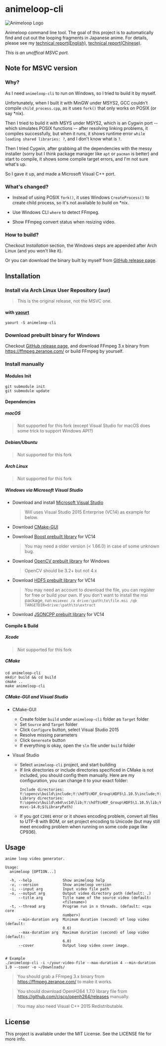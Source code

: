 # animeloop-cli
![Animeloop Logo](https://animeloop.org/files/animeloop.gif)

Animeloop command line tool. The goal of this project is to automatically find and cut out the looping fragments in Japanese anime. For details, please see my [technical report(English)](https://animeloop.org/files/paper/technical_report_en.pdf), [technical report(Chinese)](https://animeloop.org/files/paper/technical_report_zh.pdf).

_This is an unoffical MSVC port._

## Note for MSVC version

### Why?

As I need `animeloop-cli` to run on Windows, so I tried to build it by myself.

Unfortunately, when I built it with MinGW under MSYS2, GCC couldn't compile `child_process.cpp`, as it uses `fork()` that only works on POSIX (or say *nix).

Then I tried to build it with MSYS under MSYS2, which is an Cygwin port -- which simulates POSIX functions -- after resolving linking problems, it compiles successfully, but when it runs, it shows runtime error `while loading shared libraries: ?`, and I don't know what is `?`.

Then I tried Cygwin, after grabbing all the dependencies with the messy installer (sorry but I think package manager like `apt` or `pacman` is better) and start to compile, it shows some compile target errors, and I'm not sure what's up.

So I gave it up, and made a Microsoft Visual C++ port.

### What's changed?

- Instead of using POSIX `fork()`, it uses Windows `CreateProcess()` to create child process, so it's not available to build on *nix.

- Use Windows CLI `where` to detect FFmpeg.

- Show FFmpeg convert status when resizing video.

### How to build?

Checkout _Installation_ section, the Windows steps are appended after Arch Linux (and you won't like it).

Or you can download the binary built by myself from [GitHub release page](https://github.com/ccloli/animeloop-cli-msvc/releases).

## Installation

### Install via Arch Linux User Repository (aur)

> This is the original release, not the MSVC one.

#### with [yaourt](https://wiki.archlinux.org/index.php/Yaourt)
``` Shell
yaourt -S animeloop-cli
```

### Download prebuilt binary for Windows

Checkout [GitHub release page](https://github.com/ccloli/animeloop-cli-msvc/releases), and download FFmpeg 3.x binary from https://ffmpeg.zeranoe.com/ or build FFmpeg by yourself. 

### Install manually

#### Modules Init

``` Shell
git submodule init
git submodule update
```


#### Dependencies

##### macOS

> Not supported for this fork (except Visual Studio for macOS does some trick to support Windows API?)

##### Debian/Ubuntu

> Not supported for this fork

##### Arch Linux

> Not supported for this fork

##### Windows via Microsoft Visual Studio

- Download and install [Microsoft Visual Studio](https://visualstudio.microsoft.com/)
    > Will uses Visual Studio 2015 Enterprise (VC14) as example for below.

- Download [CMake-GUI](https://cmake.org/download/)

- Download [Boost prebuilt library](https://sourceforge.net/projects/boost/files/boost-binaries/) for VC14
	> You may need a older version (< 1.66.0) in case of some unknown bug.

- Download [OpenCV prebuilt library](https://opencv.org/releases/) for Windows
	> OpenCV should be 3.2+ but not 4.x

- Download [HDF5 prebuilt library](https://www.hdfgroup.org/downloads/hdf5) for VC14
	> You may need an account to download the file, you can register for free or build your own.
	> If you don't want to install the msi package, run `msiexec /a drive:\path\to\file.msi /qb TARGETDIR=drive:\path\to\extract`

- Download [JSONCPP prebuilt library](http://access.osvr.com/binary/deps/jsoncpp) for VC14

#### Compile & Build 

##### Xcode

> Not supported for this fork

##### CMake

``` Shell
cd animeloop-cli
mkdir build && cd build
cmake ..
make animeloop-cli
```

##### CMake-GUI and Visual Studio

- CMake-GUI
	* Create folder `build` under `animeloop-cli` folder as `Target` folder
	* Set `Source` and `Target` folder
	* Click `Configure` button, select Visual Studio 2015
	* Resolve missing parameters
	* Click `Genereate` button
	* If everything is okay, open the `sln` file under `build` folder

- Visual Studio
	* Select `animeloop-cli` project, and start building
	* If link directories or include directories specificed in CMake is not included, you should config them manually. Here are my configuration, you can change it to your exact folder:
		```
		Include directories: Y:\opencv\build\include;Y:\hdf5\HDF_Group\HDF5\1.10.5\include;Y:\jsoncpp\include;Y:\boost_1_64_0;$(IncludePath)
		Library directories: Y:\opencv\build\x64\vc14\lib;Y:\hdf5\HDF_Group\HDF5\1.10.5\lib;Y:\jsoncpp\lib;Y:\boost_1_64_0\lib64-msvc-14.0;$(LibraryPath)
		```
	* If you got `C2001` error or it shows encoding problem, convert all files to UTF-8 with BOM, or set project encoding to Unicode (but may still meet encoding problem when running on some code page like CP936).

## Usage

```Shell
anime loop video generator.

Usage:
  animeloop [OPTION...]

  -h, --help              Show animeloop help
  -v, --version           Show animeloop version
  -i, --input arg         Input video file path
  -o, --output arg        Output video directory path (default: .)
      --title arg         Title name of the source video (default:
                          <filename>)
  -t, --thread arg        Program run in n threads. (default: <cpu core
                          number>)
      --min-duration arg  Minimum duration (second) of loop video (default:
                          0.6)
      --max-duration arg  Maximum duration (second) of loop video (default:
                          6.0)
      --cover             Output loop video cover image.


# Example
./animeloop-cli -i ~/your-video-file --max-duration 4 --min-duration 1.0 --cover -o ~/Downloads/
```

> You should grab a FFmpeg 3.x binary from https://ffmpeg.zeranoe.com/ to make it works.

> You should download OpenH264 1.7.0 library file from https://github.com/cisco/openh264/releases manually.

> You may also need Visual C++ 2015 Redistributable.

## License

This project is available under the MIT License. See the LICENSE file for more info.